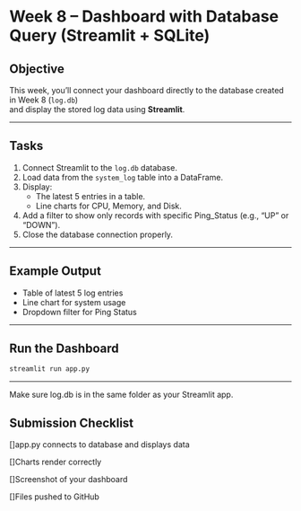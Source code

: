 # Week 8 – Dashboard with Database Query (Streamlit + SQLite)

## Objective

This week, you’ll connect your dashboard directly to the database created in Week 8 (`log.db`)  
and display the stored log data using **Streamlit**.

---

## Tasks

1. Connect Streamlit to the `log.db` database.
2. Load data from the `system_log` table into a DataFrame.
3. Display:
   - The latest 5 entries in a table.
   - Line charts for CPU, Memory, and Disk.
4. Add a filter to show only records with specific Ping_Status (e.g., “UP” or “DOWN”).
5. Close the database connection properly.

---

## Example Output

- Table of latest 5 log entries  
- Line chart for system usage  
- Dropdown filter for Ping Status  

---

## Run the Dashboard

```bash
streamlit run app.py
```
---

Make sure log.db is in the same folder as your Streamlit app.

## Submission Checklist

 []app.py connects to database and displays data

 []Charts render correctly

 []Screenshot of your dashboard

 []Files pushed to GitHub

